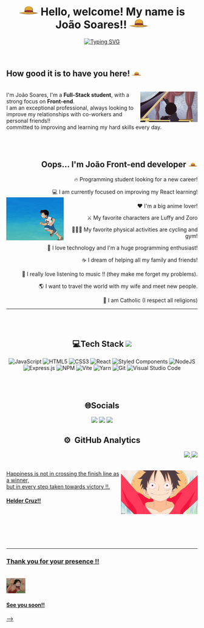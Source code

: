 <h1 align='center'>  <img src='./.github/workflows/wara.webp' width='10%' alt='img-chapeu-de-palha' /> Hello, welcome! My name is João Soares!! <img src='./.github/workflows/wara.webp' width='10%' alt='img-chapeu-de-palha' /> </h1> 

<div align='center'>
<a href="https://git.io/typing-svg"><img src="https://readme-typing-svg.herokuapp.com?font=&size=22&duration=4000&pause=1000&color=F7E11A&center=true&vCenter=true&width=435&lines=Hello+how+are+you%3F+My+name+is+Jo%C3%A3o%2C+;Welcome+to+my+portfolio+I'm+a;Front-end+developer%2C+and+in+the;future+I'll+become+mobile+Developer" alt="Typing SVG" /></a>
</div>
 
 <br>
 <br>
<p align='left'>
<h2>How good it is to have you here! <img src='./.github/workflows/wara.webp' width='5%' alt='img-chapeu-de-palha' /></h2>
<br>
<img  src='brook.webp' width='30%' alt='brook-one-piece' align='right'/>
I'm João Soares, I'm a <b>Full-Stack student</b>, with a strong focus on <b>Front-end</b>. <br> 
I am an exceptional professional, always looking to improve my relationships with co-workers and personal friends!! <br>
committed to improving and learning my hard skills every day.
</p>

<br>
<br>

<div align='right'>

Oops... I'm João Front-end developer <img src='./.github/workflows/wara.webp' width='5%' alt='img-chapeu-de-palha' />
----------------------------
 🔥  Programming student looking for a new career!
 
 💻 I am currently focused on improving my React learning!
 <img src='./.github/workflows/ruffy.gif' alt='Imagem-computador' align='left' width='30%'/>
 
 ❤  I'm a big anime lover!
 
 ⚔  My favorite characters are Luffy and Zoro
 
 🚴🏾‍♀️ My favorite physical activities are cycling and gym!
 
 🚀 I love technology and I'm a huge programming enthusiast!
 
 ☕ I dream of helping all my family and friends!
 
 🎵 I really love listening to music !! (they make me forget my problems).
 
 🌎 I want to travel the world with my wife and meet new people.
 
 📿 I am Catholic (I respect all religions)
 </div>
<hr>

<br><br>

 <div align='center'>
  
## 💻Tech Stack <img src = "https://media2.giphy.com/media/QssGEmpkyEOhBCb7e1/giphy.gif?cid=ecf05e47a0n3gi1bfqntqmob8g9aid1oyj2wr3ds3mg700bl&rid=giphy.gif" width = 32px>
 ![JavaScript](https://img.shields.io/badge/javascript-%23323330.svg?style=for-the-badge&logo=javascript&logoColor=%23F7DF1E) ![HTML5](https://img.shields.io/badge/html5-%23E34F26.svg?style=for-the-badge&logo=html5&logoColor=white) ![CSS3](https://img.shields.io/badge/css3-%231572B6.svg?style=for-the-badge&logo=css3&logoColor=white) ![React](https://img.shields.io/badge/react-%2320232a.svg?style=for-the-badge&logo=react&logoColor=%2361DAFB) ![Styled Components](https://img.shields.io/badge/styled--components-DB7093?style=for-the-badge&logo=styled-components&logoColor=white) ![NodeJS](https://img.shields.io/badge/node.js-6DA55F?style=for-the-badge&logo=node.js&logoColor=white) ![Express.js](https://img.shields.io/badge/express.js-%23404d59.svg?style=for-the-badge&logo=express&logoColor=%2361DAFB) ![NPM](https://img.shields.io/badge/NPM-%23000000.svg?style=for-the-badge&logo=npm&logoColor=white)   ![Vite](https://img.shields.io/badge/vite-%23646CFF.svg?style=for-the-badge&logo=vite&logoColor=white) ![Yarn](https://img.shields.io/badge/yarn-%232C8EBB.svg?style=for-the-badge&logo=yarn&logoColor=white)    ![Git](https://img.shields.io/badge/git-%23F05033.svg?style=for-the-badge&logo=git&logoColor=white) ![Visual Studio Code](https://img.shields.io/badge/Visual%20Studio%20Code-0078d7.svg?style=for-the-badge&logo=visual-studio-code&logoColor=white)
 
  
  <br><br>
  ## 🌐Socials
  
  
 
  <a href="https://www.instagram.com/juao_dossantos/" target="_blank"><img src="https://img.shields.io/badge/-Instagram-%23E4405F?style=for-the-badge&logo=instagram&logoColor=white" ></a>
  <a href = "mailto: joao.soares.9686@gmail.com" target="_blank"><img src="https://img.shields.io/badge/Gmail-D14836?style=for-the-badge&logo=gmail&logoColor=white" ></a> 
  <a href = "https://www.linkedin.com/in/joao-soares-339642215/" target="_blank"><img src="https://img.shields.io/badge/LinkedIn-0077B5?style=for-the-badge&logo=linkedin&logoColor=white" ></a>
  
  ## ⚙️ &nbsp;GitHub Analytics


<div align="right">
  <a href="https://github.com/jj-soares">
  <img height="180em" src="https://github-readme-stats.vercel.app/api?username=jj-soares&show_icons=true&theme=vision-friendly-dark"/>
  <img height="180em" src="https://github-readme-stats.vercel.app/api/top-langs/?username=jj-soares&layout=compact&theme=vision-friendly-dark"/>
</div>
 <br>
  </div>
 <div >
 <img src='./.github/workflows/onepiece.webp' alt='luff-sorridente' align='right' width='40%' />
 <p align='left'>
Happiness is not in crossing the finish line as a winner, <br> but in every step taken towards victory !!. 
<br>
<h4>Helder Cruz!! </h4>
</p>
 </div>
  <br>
   <br>
    <br>
     <br>
 <br>
 <hr>
 <div align='left'><h3>Thank you for your presence !! </h3> <br>
  
   <img src='./.github/workflows/luffy.webp' width='10%' alt='img-chapeu-de-palha' />
  <br> <h4>See you soon!!</h4> 
 </div>
             
 -->
